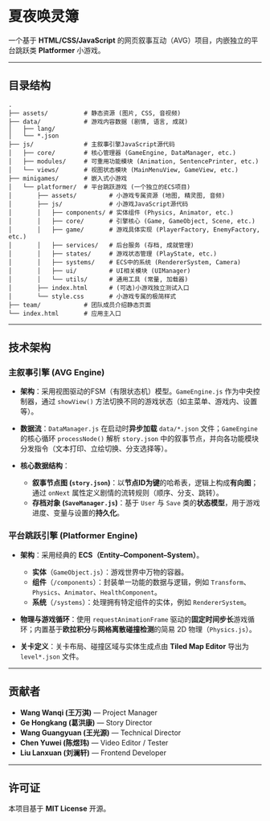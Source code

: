 # 夏夜唤灵簿

一个基于 **HTML/CSS/JavaScript** 的网页叙事互动（AVG）项目，内嵌独立的平台跳跃类 **Platformer** 小游戏。

---

## 目录结构

```text
.
├── assets/          # 静态资源 (图片, CSS, 音视频)
├── data/            # 游戏内容数据 (剧情, 语言, 成就)
│   ├── lang/
│   └── *.json
├── js/              # 主叙事引擎JavaScript源代码
│   ├── core/        # 核心管理器 (GameEngine, DataManager, etc.)
│   ├── modules/     # 可重用功能模块 (Animation, SentencePrinter, etc.)
│   └── views/       # 视图状态模块 (MainMenuView, GameView, etc.)
├── minigames/       # 嵌入式小游戏
│   └── platformer/  # 平台跳跃游戏 (一个独立的ECS项目)
│       ├── assets/         # 小游戏专属资源 (地图, 精灵图, 音频)    
│       ├── js/             # 小游戏JavaScript源代码
│       │   ├── components/ # 实体组件 (Physics, Animator, etc.)
│       │   ├── core/       # 引擎核心 (Game, GameObject, Scene, etc.)
│       │   ├── game/       # 游戏具体实现 (PlayerFactory, EnemyFactory, etc.)
│       │   ├── services/   # 后台服务 (存档, 成就管理)
│       │   ├── states/     # 游戏状态管理 (PlayState, etc.)
│       │   ├── systems/    # ECS中的系统 (RendererSystem, Camera)
│       │   ├── ui/         # UI相关模块 (UIManager)
│       │   └── utils/      # 通用工具 (常量, 加载器)
│       ├── index.html      # (可选)小游戏独立测试入口
│       └── style.css       # 小游戏专属的极简样式   
├── team/            # 团队成员介绍静态页面
└── index.html       # 应用主入口

```

---

## 技术架构

### 主叙事引擎 (AVG Engine)

* **架构**：采用视图驱动的FSM（有限状态机）模型。`GameEngine.js` 作为中央控制器，通过 `showView()` 方法切换不同的游戏状态（如主菜单、游戏内、设置等）。
* **数据流**：`DataManager.js` 在启动时**异步加载** `data/*.json` 文件；`GameEngine` 的核心循环 `processNode()` 解析 `story.json` 中的叙事节点，并向各功能模块分发指令（文本打印、立绘切换、分支选择等）。
* **核心数据结构**：

  * **叙事节点图 (`story.json`)**：以**节点ID为键**的哈希表，逻辑上构成**有向图**；通过 `onNext` 属性定义剧情的流转规则（顺序、分支、跳转）。
  * **存档对象 (`SaveManager.js`)**：基于 `User` 与 `Save` 类的**状态模型**，用于游戏进度、变量与设置的**持久化**。

### 平台跳跃引擎 (Platformer Engine)

* **架构**：采用经典的 **ECS（Entity–Component–System）**。

  * **实体**（`GameObject.js`）：游戏世界中万物的容器。
  * **组件**（`/components`）：封装单一功能的数据与逻辑，例如 `Transform`、`Physics`、`Animator`、`HealthComponent`。
  * **系统**（`/systems`）：处理拥有特定组件的实体，例如 `RendererSystem`。
* **物理与游戏循环**：使用 `requestAnimationFrame` 驱动的**固定时间步长**游戏循环；内置基于**欧拉积分**与**网格离散碰撞检测**的简易 2D 物理（`Physics.js`）。
* **关卡定义**：关卡布局、碰撞区域与实体生成点由 **Tiled Map Editor** 导出为 `level*.json` 文件。

---

## 贡献者

* **Wang Wanqi (王万淇)** — Project Manager
* **Ge Hongkang (葛洪康)** — Story Director
* **Wang Guangyuan (王光源)** — Technical Director
* **Chen Yuwei (陈煜玮)** — Video Editor / Tester
* **Liu Lanxuan (刘澜轩)** — Frontend Developer

---

## 许可证

本项目基于 **MIT License** 开源。
